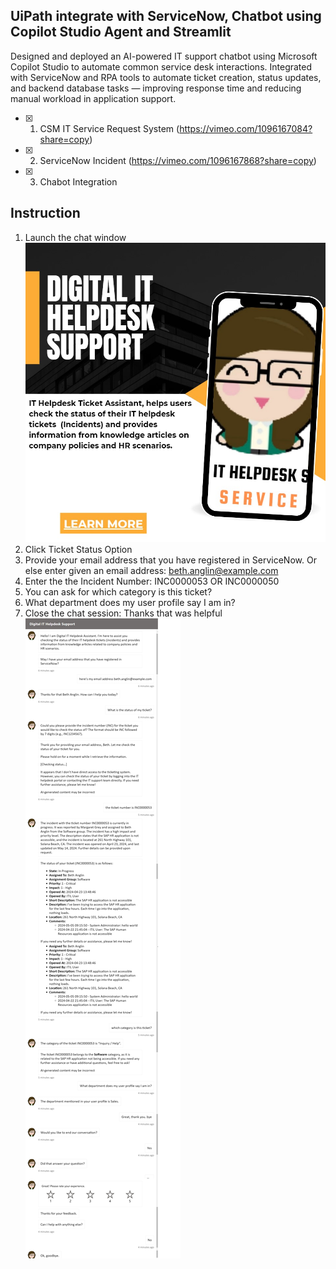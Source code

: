 ## UiPath integrate with ServiceNow, Chatbot using Copilot Studio Agent and Streamlit
Designed and deployed an AI-powered IT support chatbot using Microsoft Copilot Studio to automate common service desk interactions.
Integrated with ServiceNow and RPA tools to automate ticket creation, status updates, and backend database tasks — improving response time and reducing manual workload in application support.

- [x] 1. CSM IT Service Request System (https://vimeo.com/1096167084?share=copy)
- [x] 2. ServiceNow Incident (https://vimeo.com/1096167868?share=copy)
- [x] 3. Chabot Integration
      
## Instruction
1. Launch the chat window <br>
  [![IMAGE ALT TEXT HERE](https://github.com/bacdillon/RPA-UiPath/blob/main/ServiceNow%20Integration/img/09.jpg)](https://bacdillon.github.io/Digital-IT-Helpdesk-Support/)
2. Click Ticket Status Option <br>
3. Provide your email address that you have registered in ServiceNow. Or else enter given an email address: beth.anglin@example.com <br>
4. Enter the the Incident Number: INC0000053 OR INC0000050 <br>
5. You can ask for which category is this ticket? <br>
6. What department does my user profile say I am in? <br>
7. Close the chat session: Thanks that was helpful
 ![IMAGE ALT TEXT HERE](https://github.com/bacdillon/Digital-IT-Helpdesk-Support/blob/main/img/chat.png)



